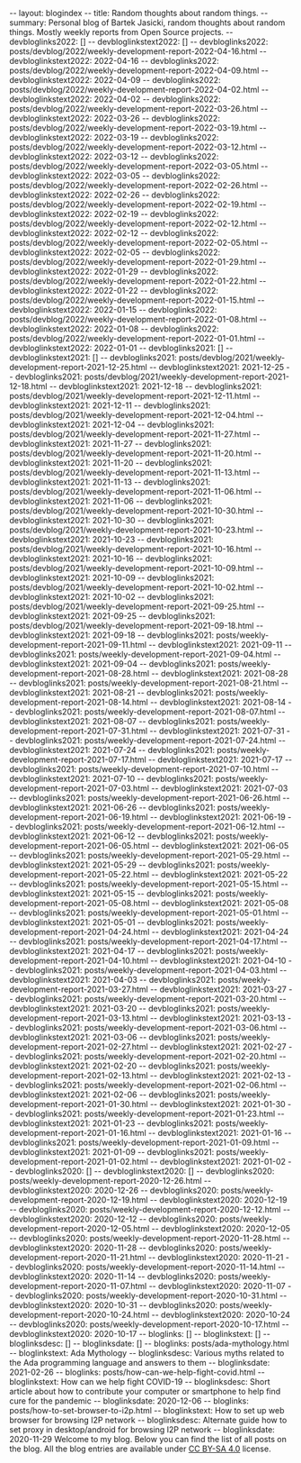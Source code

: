 -- layout: blogindex
-- title: Random thoughts about random things.
-- summary: Personal blog of Bartek Jasicki, random thoughts about random things. Mostly weekly reports from Open Source projects.
-- devbloglinks2022: []
-- devbloglinkstext2022: []
-- devbloglinks2022: posts/devblog/2022/weekly-development-report-2022-04-16.html
-- devbloglinkstext2022: 2022-04-16
-- devbloglinks2022: posts/devblog/2022/weekly-development-report-2022-04-09.html
-- devbloglinkstext2022: 2022-04-09
-- devbloglinks2022: posts/devblog/2022/weekly-development-report-2022-04-02.html
-- devbloglinkstext2022: 2022-04-02
-- devbloglinks2022: posts/devblog/2022/weekly-development-report-2022-03-26.html
-- devbloglinkstext2022: 2022-03-26
-- devbloglinks2022: posts/devblog/2022/weekly-development-report-2022-03-19.html
-- devbloglinkstext2022: 2022-03-19
-- devbloglinks2022: posts/devblog/2022/weekly-development-report-2022-03-12.html
-- devbloglinkstext2022: 2022-03-12
-- devbloglinks2022: posts/devblog/2022/weekly-development-report-2022-03-05.html
-- devbloglinkstext2022: 2022-03-05
-- devbloglinks2022: posts/devblog/2022/weekly-development-report-2022-02-26.html
-- devbloglinkstext2022: 2022-02-26
-- devbloglinks2022: posts/devblog/2022/weekly-development-report-2022-02-19.html
-- devbloglinkstext2022: 2022-02-19
-- devbloglinks2022: posts/devblog/2022/weekly-development-report-2022-02-12.html
-- devbloglinkstext2022: 2022-02-12
-- devbloglinks2022: posts/devblog/2022/weekly-development-report-2022-02-05.html
-- devbloglinkstext2022: 2022-02-05
-- devbloglinks2022: posts/devblog/2022/weekly-development-report-2022-01-29.html
-- devbloglinkstext2022: 2022-01-29
-- devbloglinks2022: posts/devblog/2022/weekly-development-report-2022-01-22.html
-- devbloglinkstext2022: 2022-01-22
-- devbloglinks2022: posts/devblog/2022/weekly-development-report-2022-01-15.html
-- devbloglinkstext2022: 2022-01-15
-- devbloglinks2022: posts/devblog/2022/weekly-development-report-2022-01-08.html
-- devbloglinkstext2022: 2022-01-08
-- devbloglinks2022: posts/devblog/2022/weekly-development-report-2022-01-01.html
-- devbloglinkstext2022: 2022-01-01
-- devbloglinks2021: []
-- devbloglinkstext2021: []
-- devbloglinks2021: posts/devblog/2021/weekly-development-report-2021-12-25.html
-- devbloglinkstext2021: 2021-12-25
-- devbloglinks2021: posts/devblog/2021/weekly-development-report-2021-12-18.html
-- devbloglinkstext2021: 2021-12-18
-- devbloglinks2021: posts/devblog/2021/weekly-development-report-2021-12-11.html
-- devbloglinkstext2021: 2021-12-11
-- devbloglinks2021: posts/devblog/2021/weekly-development-report-2021-12-04.html
-- devbloglinkstext2021: 2021-12-04
-- devbloglinks2021: posts/devblog/2021/weekly-development-report-2021-11-27.html
-- devbloglinkstext2021: 2021-11-27
-- devbloglinks2021: posts/devblog/2021/weekly-development-report-2021-11-20.html
-- devbloglinkstext2021: 2021-11-20
-- devbloglinks2021: posts/devblog/2021/weekly-development-report-2021-11-13.html
-- devbloglinkstext2021: 2021-11-13
-- devbloglinks2021: posts/devblog/2021/weekly-development-report-2021-11-06.html
-- devbloglinkstext2021: 2021-11-06
-- devbloglinks2021: posts/devblog/2021/weekly-development-report-2021-10-30.html
-- devbloglinkstext2021: 2021-10-30
-- devbloglinks2021: posts/devblog/2021/weekly-development-report-2021-10-23.html
-- devbloglinkstext2021: 2021-10-23
-- devbloglinks2021: posts/devblog/2021/weekly-development-report-2021-10-16.html
-- devbloglinkstext2021: 2021-10-16
-- devbloglinks2021: posts/devblog/2021/weekly-development-report-2021-10-09.html
-- devbloglinkstext2021: 2021-10-09
-- devbloglinks2021: posts/devblog/2021/weekly-development-report-2021-10-02.html
-- devbloglinkstext2021: 2021-10-02
-- devbloglinks2021: posts/devblog/2021/weekly-development-report-2021-09-25.html
-- devbloglinkstext2021: 2021-09-25
-- devbloglinks2021: posts/devblog/2021/weekly-development-report-2021-09-18.html
-- devbloglinkstext2021: 2021-09-18
-- devbloglinks2021: posts/weekly-development-report-2021-09-11.html
-- devbloglinkstext2021: 2021-09-11
-- devbloglinks2021: posts/weekly-development-report-2021-09-04.html
-- devbloglinkstext2021: 2021-09-04
-- devbloglinks2021: posts/weekly-development-report-2021-08-28.html
-- devbloglinkstext2021: 2021-08-28
-- devbloglinks2021: posts/weekly-development-report-2021-08-21.html
-- devbloglinkstext2021: 2021-08-21
-- devbloglinks2021: posts/weekly-development-report-2021-08-14.html
-- devbloglinkstext2021: 2021-08-14
-- devbloglinks2021: posts/weekly-development-report-2021-08-07.html
-- devbloglinkstext2021: 2021-08-07
-- devbloglinks2021: posts/weekly-development-report-2021-07-31.html
-- devbloglinkstext2021: 2021-07-31
-- devbloglinks2021: posts/weekly-development-report-2021-07-24.html
-- devbloglinkstext2021: 2021-07-24
-- devbloglinks2021: posts/weekly-development-report-2021-07-17.html
-- devbloglinkstext2021: 2021-07-17
-- devbloglinks2021: posts/weekly-development-report-2021-07-10.html
-- devbloglinkstext2021: 2021-07-10
-- devbloglinks2021: posts/weekly-development-report-2021-07-03.html
-- devbloglinkstext2021: 2021-07-03
-- devbloglinks2021: posts/weekly-development-report-2021-06-26.html
-- devbloglinkstext2021: 2021-06-26
-- devbloglinks2021: posts/weekly-development-report-2021-06-19.html
-- devbloglinkstext2021: 2021-06-19
-- devbloglinks2021: posts/weekly-development-report-2021-06-12.html
-- devbloglinkstext2021: 2021-06-12
-- devbloglinks2021: posts/weekly-development-report-2021-06-05.html
-- devbloglinkstext2021: 2021-06-05
-- devbloglinks2021: posts/weekly-development-report-2021-05-29.html
-- devbloglinkstext2021: 2021-05-29
-- devbloglinks2021: posts/weekly-development-report-2021-05-22.html
-- devbloglinkstext2021: 2021-05-22
-- devbloglinks2021: posts/weekly-development-report-2021-05-15.html
-- devbloglinkstext2021: 2021-05-15
-- devbloglinks2021: posts/weekly-development-report-2021-05-08.html
-- devbloglinkstext2021: 2021-05-08
-- devbloglinks2021: posts/weekly-development-report-2021-05-01.html
-- devbloglinkstext2021: 2021-05-01
-- devbloglinks2021: posts/weekly-development-report-2021-04-24.html
-- devbloglinkstext2021: 2021-04-24
-- devbloglinks2021: posts/weekly-development-report-2021-04-17.html
-- devbloglinkstext2021: 2021-04-17
-- devbloglinks2021: posts/weekly-development-report-2021-04-10.html
-- devbloglinkstext2021: 2021-04-10
-- devbloglinks2021: posts/weekly-development-report-2021-04-03.html
-- devbloglinkstext2021: 2021-04-03
-- devbloglinks2021: posts/weekly-development-report-2021-03-27.html
-- devbloglinkstext2021: 2021-03-27
-- devbloglinks2021: posts/weekly-development-report-2021-03-20.html
-- devbloglinkstext2021: 2021-03-20
-- devbloglinks2021: posts/weekly-development-report-2021-03-13.html
-- devbloglinkstext2021: 2021-03-13
-- devbloglinks2021: posts/weekly-development-report-2021-03-06.html
-- devbloglinkstext2021: 2021-03-06
-- devbloglinks2021: posts/weekly-development-report-2021-02-27.html
-- devbloglinkstext2021: 2021-02-27
-- devbloglinks2021: posts/weekly-development-report-2021-02-20.html
-- devbloglinkstext2021: 2021-02-20
-- devbloglinks2021: posts/weekly-development-report-2021-02-13.html
-- devbloglinkstext2021: 2021-02-13
-- devbloglinks2021: posts/weekly-development-report-2021-02-06.html
-- devbloglinkstext2021: 2021-02-06
-- devbloglinks2021: posts/weekly-development-report-2021-01-30.html
-- devbloglinkstext2021: 2021-01-30
-- devbloglinks2021: posts/weekly-development-report-2021-01-23.html
-- devbloglinkstext2021: 2021-01-23
-- devbloglinks2021: posts/weekly-development-report-2021-01-16.html
-- devbloglinkstext2021: 2021-01-16
-- devbloglinks2021: posts/weekly-development-report-2021-01-09.html
-- devbloglinkstext2021: 2021-01-09
-- devbloglinks2021: posts/weekly-development-report-2021-01-02.html
-- devbloglinkstext2021: 2021-01-02
-- devbloglinks2020: []
-- devbloglinkstext2020: []
-- devbloglinks2020: posts/weekly-development-report-2020-12-26.html
-- devbloglinkstext2020: 2020-12-26
-- devbloglinks2020: posts/weekly-development-report-2020-12-19.html
-- devbloglinkstext2020: 2020-12-19
-- devbloglinks2020: posts/weekly-development-report-2020-12-12.html
-- devbloglinkstext2020: 2020-12-12
-- devbloglinks2020: posts/weekly-development-report-2020-12-05.html
-- devbloglinkstext2020: 2020-12-05
-- devbloglinks2020: posts/weekly-development-report-2020-11-28.html
-- devbloglinkstext2020: 2020-11-28
-- devbloglinks2020: posts/weekly-development-report-2020-11-21.html
-- devbloglinkstext2020: 2020-11-21
-- devbloglinks2020: posts/weekly-development-report-2020-11-14.html
-- devbloglinkstext2020: 2020-11-14
-- devbloglinks2020: posts/weekly-development-report-2020-11-07.html
-- devbloglinkstext2020: 2020-11-07
-- devbloglinks2020: posts/weekly-development-report-2020-10-31.html
-- devbloglinkstext2020: 2020-10-31
-- devbloglinks2020: posts/weekly-development-report-2020-10-24.html
-- devbloglinkstext2020: 2020-10-24
-- devbloglinks2020: posts/weekly-development-report-2020-10-17.html
-- devbloglinkstext2020: 2020-10-17
-- bloglinks: []
-- bloglinkstext: []
-- bloglinksdesc: []
-- bloglinksdate: []
-- bloglinks: posts/ada-mythology.html
-- bloglinkstext: Ada Mythology
-- bloglinksdesc: Various myths related to the Ada programming language and answers to them
-- bloglinksdate: 2021-02-26
-- bloglinks: posts/how-can-we-help-fight-covid.html
-- bloglinkstext: How can we help fight COVID-19
-- bloglinksdesc: Short article about how to contribute your computer or smartphone to help find cure for the pandemic
-- bloglinksdate: 2020-12-06
-- bloglinks: posts/how-to-set-browser-to-i2p.html
-- bloglinkstext: How to set up web browser for browsing I2P network
-- bloglinksdesc: Alternate guide how to set proxy in desktop/android for browsing I2P network
-- bloglinksdate: 2020-11-29
Welcome to my blog. Below you can find the list of all posts on the blog. All
the blog entries are available under [CC BY-SA 4.0](https://creativecommons.org/licenses/by-sa/4.0/deed.en)
license.
